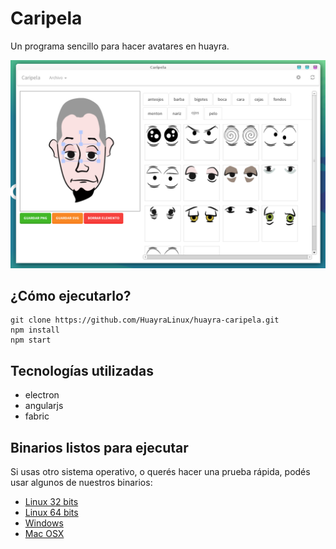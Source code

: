 # Caripela

Un programa sencillo para hacer avatares en huayra.

![](images/preview.png)

## ¿Cómo ejecutarlo?

    git clone https://github.com/HuayraLinux/huayra-caripela.git
    npm install
    npm start

## Tecnologías utilizadas

* electron
* angularjs
* fabric

## Binarios listos para ejecutar

Si usas otro sistema operativo, o querés hacer una prueba
rápida, podés usar algunos de nuestros binarios:

* [Linux 32 bits](https://drive.google.com/uc?id=0B9QBzNt2AHGzZEpMejdhVGNoOUE&export=download)
* [Linux 64 bits](https://drive.google.com/uc?id=0B9QBzNt2AHGzVXo2WjhZZFNiZ1U&export=download)
* [Windows](https://drive.google.com/uc?id=0B9QBzNt2AHGzb1RJMTY0Qjdsejg&export=download)
* [Mac OSX](https://drive.google.com/uc?id=0B9QBzNt2AHGzbkJ4Y1Z4ZldLeVk&export=download)
